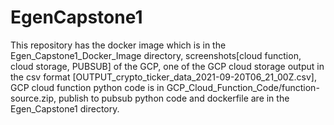 # EgenCapstone1

This repository has the docker image which is in the Egen_Capstone1_Docker_Image directory, screenshots[cloud function, cloud storage, PUBSUB] of the GCP, one of the GCP cloud storage output in the csv format [OUTPUT_crypto_ticker_data_2021-09-20T06_21_00Z.csv], 
GCP cloud function python code is in GCP_Cloud_Function_Code/function-source.zip, publish to pubsub python code and dockerfile are in the Egen_Capstone1 directory.
